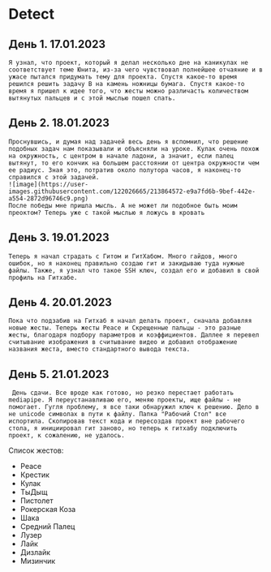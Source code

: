 # Detect
  ## День 1. 17.01.2023
    Я узнал, что проект, который я делал несколько дне на каникулах не соответствует теме Юнита, из-за чего чувствовал полнейшее отчаяние и в ужасе пытался придумать тему для проекта. Спустя какое-то время решился решить задачу В на камень ножницы бумага. Спустя какое-то время я пришел к идее того, что жесты можно различасть количеством вытянутых пальцев и с этой мыслью пошел спать.
  ## День 2. 18.01.2023
    Проснувшись, и думая над задачей весь день я вспомнил, что решение подобных задач нам показывали и объясняли на уроке. Кулак очень похож на окружность, с центром в начале ладони, а значит, если палец вытянут, то его кончик на большем расстоянии от центра окружности чем ее радиус. Зная это, потратив около полутора часов, я наконец-то справился с этой задачей.
    ![image](https://user-images.githubusercontent.com/122026665/213864572-e9a7fd6b-9bef-442e-a554-2872d96746c9.png)
    После победы мне пришла мысль. А не может ли подобное быть моим преоктом? Теперь уже с такой мыслью я ложусь в кровать
 ## День 3. 19.01.2023
    Теперь я начал страдать с Гитом и ГитХабом. Много гайдов, много ошибок, но я наконец правильно создаю гит и закидываю туда нужные файлы. Также, я узнал что такое SSH ключ, создал его и добавил в свой профиль на Гитхабе.
 ## День 4. 20.01.2023
    Пока что подзабив на Гитхаб я начал делать проект, сначала добавляя новые жесты. Теперь жесты Peace и Скрещенные пальцы - это разные жесты, благодаря подбору параметров и коэффициентов. Даллее я перевел считывание изображения в считывание видео и добавил отображение названия жеста, вместо стандартного вывода текста.
 ## День 5. 21.01.2023
     День сдачи. Все вроде как готово, но резко перестает работать mediapipe. Я переустанавливаю его, меняю проекты, ище файлы - не помогает. Гугля проблему, я все таки обнаружил ключ к решению. Дело в не unicode символах в пути к файлу. Папка "Рабочий Стол" все испортила. Скопировав текст кода и пересоздав проект вне рабочего стола, я инициировал гит заново, но теперь к гитхабу подключить проект, к сожалению, не удалось.
Список жестов:
  - Peace
  - Крестик
  - Кулак
  - ТыДыщ
  - Пистолет
  - Рокерская Коза
  - Шака
  - Средний Палец
  - Лузер
  - Лайк
  - Дизлайк
  - Мизинчик
